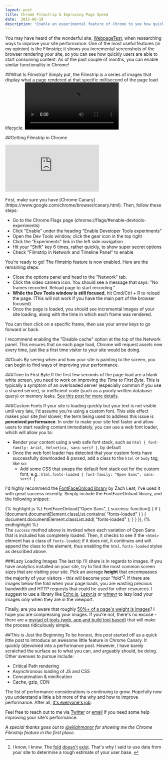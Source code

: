 ```yaml
---
layout: post
title: Chrome Filmstrip & Improving Page Speed
date:  2015-06-19
description: "Enable an experimental feature of Chrome to see how quickly your site is loading."
---
```


You may have heard of the wonderful site, [WebpageTest](http://webpagetest.org), when researching ways to improve your site performance. One of the most useful features (in my opinion) is the Filmstrip; it shows you incremental screenshots of the browser rendering your site, so you can see how quickly users are able to start consuming content. As of the past couple of months, you can enable similar functionality in Chrome!
<!--more-->

##What Is Filmstrip?
Simply put, the Filmstrip is a series of images that display what a page rendered at that specific millisecond of the page load lifecycle.
<video style="max-width:100%" src="/assets/videos/chrome-filmstrip/filmstrip.mp4" preload autoplay loop></video>

##Getting Filmstrip in Chrome

<div class="iframe-container">
	<iframe src="https://www.youtube.com/embed/5HZWE8-V-Fo?rel=0&amp;showinfo=0" frameborder="0" allowfullscreen></iframe>
</div>
<br>
First, make sure you have [Chrome Canary](https://www.google.com/chrome/browser/canary.html). Then, follow these steps:

* Go to the Chrome Flags page (chrome://flags/#enable-devtools-experiments)
* Click "Enable" under the heading "Enable Developer Tools experiments"
* Open the Dev Tools window, click the gear icon in the top right
* Click the "Experiments" link in the left side navigation
* Hit your "Shift" key 6 times, rather quickly, to show super secret options
* Check "Filmstrip in Network and Timeline Panel" to enable

You're ready to go! The filmstrip feature is now enabled. Here are the remaining steps:

* Close the options panel and head to the "Network" tab.
* Click the video camera icon. You should see a message that says: "No frames recorded. Reload page to start recording."
* **While the Dev Tools window is still focused**, hit Cmd/Ctrl + R to reload the page. (This will not work if you have the main part of the browser focused)
* Once the page is loaded, you should see incremental images of your site loading, along with the time in which each frame was rendered.

You can then click on a specific frame, then use your arrow keys to go forward or back.

I recommend enabling the "Disable cache" option at the top of the Network panel. This ensures that on each page load, Chrome will request assets new every time, just like a first time visitor to your site would be doing.

##Goals
By seeing when and how your site is painting to the screen, you can begin to find ways of improving your performance.

###Time to First Byte
If the first few seconds of the page load are a blank white screen, you need to work on improving the _Time to First Byte_. This is typically a symptom of an overloaded server (especially common if you use a shared server), or inefficient code (such as a poorly written database query) or memory leaks. [See this post for more details](http://www.websiteoptimization.com/speed/tweak/time-to-first-byte/).

###Custom Fonts
If your site is loading quickly but your text is not visible until very late, I'd assume you're using a custom font. This side effect makes your site _feel_ slower; the term being used to address this issue is **perceived performance**. In order to make your site feel faster and allow users to start reading content immediately, you can use a web font loader, which will allow you to:

* Render your content using a web safe font stack, such as `html { font-family: Arial, Helvetica, sans-serif }`, by default
* Once the web font loader has detected that your custom fonts have successfully downloaded & parsed, add a class to the `html` or `body` tag, like so:
    * Add some CSS that swaps the default font stack out for the custom font, e.g.: `html.fonts-loaded { font-family: "Open Sans", sans-serif }`

I'd highly recommend the [FontFaceOnload library](https://github.com/zachleat/font-family-reunion/blob/master/test/lib/fontfaceonload.js) by Zach Leat; I've used it with great success recently. Simply include the FontFaceOnload library, and the following snippet:

{% highlight js %}
FontFaceOnload("Open Sans", {
  success: function() {
    if ( !document.documentElement.classList.contains( "fonts-loaded" ) ) {
      document.documentElement.classList.add( "fonts-loaded" );
    }
  }
});
{% endhighlight %}<br>
The `success` method above is invoked when each variation of Open Sans that is included has completely loaded. Then, it checks to see if the `<html>` element has a class of `fonts-loaded`; if it does not, it continues and will append the class to the element, thus enabling the `html.fonts-loaded` styles as described above.

###Lazy Loading Images
The last tip I'll share is in regards to images. If you have analytics installed on your site, try to find the most common screen sizes that are visiting your site. Pick an average **height** that encompasses the majority of your visitors - this will become your "fold"<sup><a name="fold-link" href="#fold">1</a></sup>. If there are images below the fold when your page loads, you are wasting precious bandwidth and HTTP requests that could be used for other resources. I suggest to use a library like [Echo.js](https://github.com/toddmotto/echo), [Lazyr.js](https://github.com/callmecavs/layzr.js/tree/master) or [whtevr](https://github.com/callumacrae/whtevr) to lazy load your images only when they are in the viewport.

Finally, are you aware that roughly [50%+ of a page's weight is images](http://www.webperformancetoday.com/2014/12/02/page-bloat-update-average-top-1000-web-page-1795-kb-size/)? I hope you are compressing your images. If you're not, there's no excuse - there are a [myriad of tools (web, app and build tool based)](http://addyosmani.com/blog/image-optimization-tools/) that will make the process ridiculously simple.

##This is Just the Beginning
To be honest, this post started off as a quick little post to introduce an awesome little feature in Chrome Canary. It quickly (d)evolved into a performance post. However, I have barely scratched the surface as to what you can, and arguably should, be doing. Other avenues to pursue include:

* Critical Path rendering
* Asynchronous loading of JS and CSS
* Concatenation & minification
* Cache, gzip, CDN

The list of performance considerations is continuing to grow. Hopefully now you understand a little a bit more of the why and how to improve performance. After all, [it's everyone's job](http://alistapart.com/article/improving-ux-through-front-end-performance).

Feel free to reach out to me via [Twitter](https://twitter.com/damon_bauer) or [email](mailto:hello@damonbauer.me) if you need some help improving your site's performance.

_A special thanks goes out to [@elijahmanor](http://twitter.com/elijahmanor) for showing me the Chrome Filmstrip feature in the first place._

<hr class="footnote-separator">

<a name="fold"></a>

1. I know, I know. The [fold](http://thereisnopagefold.com/) [doesn't](http://iampaddy.com/lifebelow600/) [exist](http://www.lukew.com/ff/entry.asp?1946). That's why I said to use data from your site to determine a rough estimate of your user base. [&#8617;](#fold-link)

